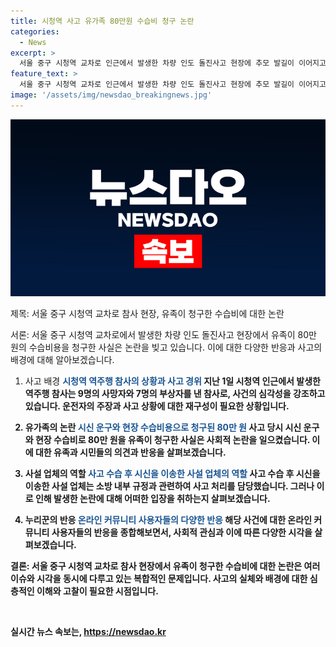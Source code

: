 ```yaml
---
title: 시청역 사고 유가족 80만원 수습비 청구 논란
categories:
  - News
excerpt: >
  서울 중구 시청역 교차로 인근에서 발생한 차량 인도 돌진사고 현장에 추모 발길이 이어지고 있다. 시신 운구와 현장 수습비용 80만 원 청구 논란 속, 유족의 불만과 관련된 사설 업체의 설명이 나와 논란을 일으키고 있다. 소방 규정에 따라 구급차가 아닌 사설 업체를 통해 사망자 이송된 사실이 밝혀지면서 온라인 커뮤니티에서는 이에 대한 갈등이 뜨겁게 논의되고 있다. 9명의 사망자를 낸 이번 참사는 사람들의 안타까운 반응을 부르고 있으며, 사고의 배경과 상황에 대한 깊은 관심이 집중되고 있다.
feature_text: >
  서울 중구 시청역 교차로 인근에서 발생한 차량 인도 돌진사고 현장에 추모 발길이 이어지고 있다. 시신 운구와 현장 수습비용 80만 원 청구 논란 속, 유족의 불만과 관련된 사설 업체의 설명이 나와 논란을 일으키고 있다. 소방 규정에 따라 구급차가 아닌 사설 업체를 통해 사망자 이송된 사실이 밝혀지면서 온라인 커뮤니티에서는 이에 대한 갈등이 뜨겁게 논의되고 있다. 9명의 사망자를 낸 이번 참사는 사람들의 안타까운 반응을 부르고 있으며, 사고의 배경과 상황에 대한 깊은 관심이 집중되고 있다.
image: '/assets/img/newsdao_breakingnews.jpg'
---
```


<p><img src="/assets/img/newsdao_breakingnews.jpg" alt="koreaapp 속보" /></p>

<p>제목: 서울 중구 시청역 교차로 참사 현장, 유족이 청구한 수습비에 대한 논란</p>

<p>서론:
서울 중구 시청역 교차로에서 발생한 차량 인도 돌진사고 현장에서 유족이 80만 원의 수습비용을 청구한 사실은 논란을 빚고 있습니다. 이에 대한 다양한 반응과 사고의 배경에 대해 알아보겠습니다.</p>

<ol>
<li><p>사고 배경
<b><span style="color: #1a5490;">시청역 역주행 참사의 상황과 사고 경위</span><b>
지난 1일 시청역 인근에서 발생한 역주행 참사는 9명의 사망자와 7명의 부상자를 낸 참사로, 사건의 심각성을 강조하고 있습니다. 운전자의 주장과 사고 상황에 대한 재구성이 필요한 상황입니다.</p></li>
<li><p>유가족의 논란
<b><span style="color: #1a5490;">시신 운구와 현장 수습비용으로 청구된 80만 원</span></b>
사고 당시 시신 운구와 현장 수습비로 80만 원을 유족이 청구한 사실은 사회적 논란을 일으켰습니다. 이에 대한 유족과 시민들의 의견과 반응을 살펴보겠습니다.</p></li>
<li><p>사설 업체의 역할
<b><span style="color: #1a5490;">사고 수습 후 시신을 이송한 사설 업체의 역할</span></b>
사고 수습 후 시신을 이송한 사설 업체는 소방 내부 규정과 관련하여 사고 처리를 담당했습니다. 그러나 이로 인해 발생한 논란에 대해 어떠한 입장을 취하는지 살펴보겠습니다.</p></li>
<li><p>누리꾼의 반응
<b><span style="color: #1a5490;">온라인 커뮤니티 사용자들의 다양한 반응</span></b>
해당 사건에 대한 온라인 커뮤니티 사용자들의 반응을 종합해보면서, 사회적 관심과 이에 따른 다양한 시각을 살펴보겠습니다.</p></li>
</ol>

<p>결론:
서울 중구 시청역 교차로 참사 현장에서 유족이 청구한 수습비에 대한 논란은 여러 이슈와 시각을 동시에 다루고 있는 복합적인 문제입니다. 사고의 실체와 배경에 대한 심층적인 이해와 고찰이 필요한 시점입니다.</p>

<p data-ke-size="size16">&nbsp;</p>
실시간 뉴스 속보는, <a href="https://newsdao.kr" rel="dofollow">https://newsdao.kr</a>


